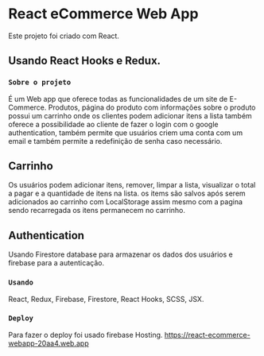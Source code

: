# React eCommerce Web App

Este projeto foi criado com React.

## Usando React Hooks e Redux. 

### `Sobre o projeto`

É um Web app que oferece todas as funcionalidades de um site de E-Commerce. Produtos, página do produto com informações sobre o produto possui um carrinho onde os clientes podem adicionar itens a lista também oferece a possibilidade ao cliente de fazer o login com o google authentication, também permite que usuários criem uma conta com um email e também permite a redefinição de senha caso necessário.

## Carrinho

Os usuários podem adicionar itens, remover, limpar a lista, visualizar o total a pagar e a quantidade de itens na lista.
os items são salvos após serem adicionados ao carrinho com LocalStorage assim mesmo com a pagina sendo recarregada os itens permanecem no carrinho.

## Authentication 

Usando Firestore database para armazenar os dados dos usuários e firebase para a autenticação.

### `Usando`

React, Redux, Firebase, Firestore, React Hooks, SCSS, JSX. 

### `Deploy`

Para fazer o deploy foi usado firebase Hosting.
https://react-ecommerce-webapp-20aa4.web.app
